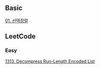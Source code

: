 
## Basic
[01. 선택정렬](docs/01_selection-sort.md)
## LeetCode
### Easy
[1313. Decompress Run-Length Encoded List](src/com/toyproject/LeetCode1313.java)